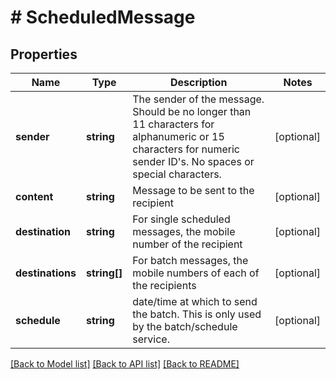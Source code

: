 # # ScheduledMessage

## Properties

Name | Type | Description | Notes
------------ | ------------- | ------------- | -------------
**sender** | **string** | The sender of the message. Should be no longer than 11 characters for alphanumeric or 15 characters for numeric sender ID&#39;s. No spaces or special characters. | [optional]
**content** | **string** | Message to be sent to the recipient | [optional]
**destination** | **string** | For single scheduled messages, the mobile number of the recipient | [optional]
**destinations** | **string[]** | For batch messages, the mobile numbers of each of the recipients | [optional]
**schedule** | **string** | date/time at which to send the batch. This is only used by the batch/schedule service. | [optional]

[[Back to Model list]](../../README.md#models) [[Back to API list]](../../README.md#endpoints) [[Back to README]](../../README.md)
